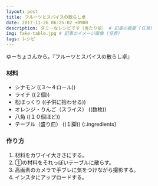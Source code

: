 ```yaml
---
layout: post
title: フルーツとスパイスの散らし卓
date: 2017-11-26 06:25:02 +0900
description: ダミーなレシピです（当たり前） # 記事の概要 (任意)
img: fake-table.jpg # 記事のイメージ画像 (任意)
tags: レシピ
---
```


ゆーちょさんから。『フルーツとスパイスの散らし卓』

### 材料
* シナモン ((３〜４ロール))
* ライチ ((２個))
* 松ぼっくり ((子供に拾わせる))
* オレンジ・りんご（スライス） ((数枚))
* 八角 ((１０個ほど))
* テーブル（盛り皿） ((１脚))
{:.ingredients}

### 作り方
1. 材料をカワイイ大きさにする。
1. ①の材料をそれっぽいテーブルに散らす。
1. 高画素のカメラで手ブレに気をつけながら撮影する。
1. インスタにアップロードする。
